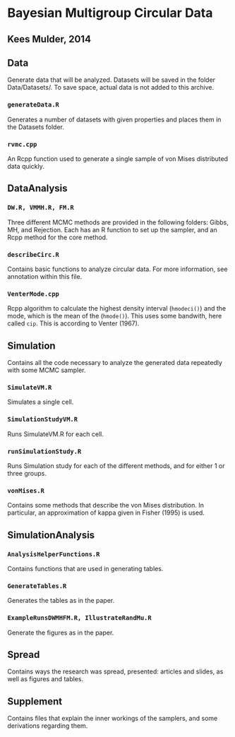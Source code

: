 # Bayesian Multigroup Circular Data

## Kees Mulder, 2014

## Data

Generate data that will be analyzed. Datasets will be saved in the folder Data/Datasets/.  To save space, actual data is not added to this archive. 

### `generateData.R` 

Generates a number of datasets with given properties and places them in the Datasets folder. 

### `rvmc.cpp`

An Rcpp function used to generate a single sample of von Mises distributed data quickly. 

## DataAnalysis

### `DW.R, VMMH.R, FM.R`

Three different MCMC methods are provided in the following folders: Gibbs, MH, and Rejection. Each has an R function to set up the sampler, and an Rcpp method for the core method. 

### `describeCirc.R`

Contains basic functions to analyze circular data. For more information, see annotation within this file. 

### `VenterMode.cpp`

Rcpp algorithm to calculate the highest density interval (`hmodeci()`) and the mode, which is the mean of  the (`hmode()`). This uses some bandwith, here called `cip`. This is according to Venter (1967).


## Simulation

Contains all the code necessary to analyze the generated data repeatedly with some MCMC sampler. 

### `SimulateVM.R`

Simulates a single cell.

### `SimulationStudyVM.R`

Runs SimulateVM.R for each cell.

### `runSimulationStudy.R`

Runs Simulation study for each of the different methods, and for either 1 or three groups. 

### `vonMises.R`

Contains some methods that describe the von Mises distribution. In particular, an approximation of kappa given in Fisher (1995) is used. 

## SimulationAnalysis

### `AnalysisHelperFunctions.R` 

Contains functions that are used in generating tables.

### `GenerateTables.R` 
Generates the tables as in the paper. 

### `ExampleRunsDWMHFM.R, IllustrateRandMu.R` 
Generate the figures as in the paper.

## Spread
Contains ways the research was spread, presented: articles and slides, as well as figures and tables. 

## Supplement
Contains files that explain the inner workings of the samplers, and some derivations regarding them. 

 
